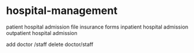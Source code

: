 # hospital-management
patient hospital admission
file insurance forms
inpatient hospital admission
outpatient hospital admission

add doctor /staff
delete doctor/staff
